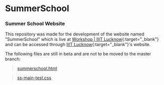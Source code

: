 # SummerSchool

### Summer School Website

This repository was made for the development of the website named "SummerSchool" which is live at [Workshop | IIIT Lucknow](https://iiitl.ac.in/summerschool/){:target="_blank"} and can be accessed through [IIIT Lucknow](https://iiitl.ac.in/){:target="_blank"}'s website. 

The following files are still in beta and are not to be moved to the master branch:

> [summerschool.html](summerschool-test.html)

> [ss-main-test.css](assets/css/ss-main-test.css)
